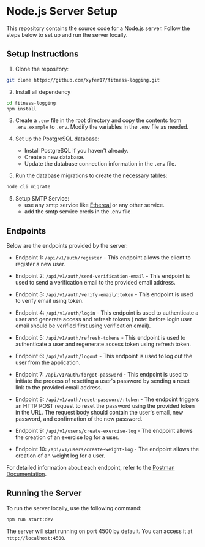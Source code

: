 # Node.js Server Setup

This repository contains the source code for a Node.js server. Follow the steps below to set up and run the server locally.

## Setup Instructions

1. Clone the repository:

```bash
git clone https://github.com/xyfer17/fitness-logging.git
```

2. Install all dependency

```bash
cd fitness-logging
npm install
```

3. Create a `.env` file in the root directory and copy the contents from `.env.example` to `.env`. Modify the variables in the `.env` file as needed.

4. Set up the PostgreSQL database:

   - Install PostgreSQL if you haven't already.
   - Create a new database.
   - Update the database connection information in the `.env` file.

4. Run the database migrations to create the necessary tables:

```bash
node cli migrate
```

5. Setup SMTP Service:
   - use any smtp service like  [Ethereal](https://ethereal.email/) or any other service.
   -  add the smtp service creds in the .env file

## Endpoints

Below are the endpoints provided by the server:

- Endpoint 1: `/api/v1/auth/register` - This endpoint allows the client to register a new user.

- Endpoint 2: `/api/v1/auth/send-verification-email` - This endpoint is used to send a verification email to the provided email address.

- Endpoint 3: `/api/v1/auth/verify-email/:token` - This endpoint is used to verify email using token.

- Endpoint 4: `/api/v1/auth/login` - This endpoint is used to authenticate a user and generate access and refresh tokens ( note: before login user email should be verified first using verification email).

- Endpoint 5: `/api/v1/auth/refresh-tokens` - This endpoint is used to authenticate a user and regenerate access token using refresh token.

- Endpoint 6: `/api/v1/auth/logout` - This endpoint is used to log out the user from the application.

- Endpoint 7: `/api/v1/auth/forgot-password` - This endpoint is used to initiate the process of resetting a user's password by sending a reset link to the provided email address.

- Endpoint 8: `/api/v1/auth/reset-password/:token` - The endpoint triggers an HTTP POST request to reset the password using the provided token in the URL. The request body should contain the user's email, new password, and confirmation of the new password.

- Endpoint 9: `/api/v1/users/create-exercise-log` - The endpoint allows the creation of an exercise log for a user.

- Endpoint 10: `/api/v1/users/create-weight-log` - The endpoint allows the creation of an weight log for a user.

For detailed information about each endpoint, refer to the [Postman Documentation](https://documenter.getpostman.com/view/28605013/2sA3JNaLLg).

## Running the Server

To run the server locally, use the following command:

```bash
npm run start:dev
```

The server will start running on port 4500 by default. You can access it at `http://localhost:4500`.

